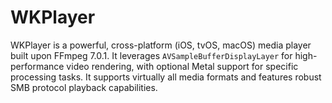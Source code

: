 # WKPlayer
WKPlayer is a powerful, cross-platform (iOS, tvOS, macOS) media player built upon FFmpeg 7.0.1. It leverages `AVSampleBufferDisplayLayer` for high-performance video rendering, with optional Metal support for specific processing tasks. It supports virtually all media formats and features robust SMB protocol playback capabilities.
